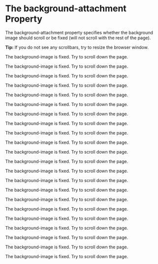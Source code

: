 <!DOCTYPE html>
<html>
<head>
<style>
body {
  background-image: url("hermes-rivera-Ww8eQWjMJWk-unsplash.jpg");
  background-repeat: no-repeat;
  background-position: right top;
  margin-right: 200px;
  background-attachment: fixed;
}
</style>
</head>
<body>

<h1>The background-attachment Property</h1>

<p>The background-attachment property specifies whether the background image should scroll or be fixed (will not scroll with the rest of the page).</p>

<p><strong>Tip:</strong> If you do not see any scrollbars, try to resize the browser window.</p>

<p>The background-image is fixed. Try to scroll down the page.</p>
<p>The background-image is fixed. Try to scroll down the page.</p>
<p>The background-image is fixed. Try to scroll down the page.</p>
<p>The background-image is fixed. Try to scroll down the page.</p>
<p>The background-image is fixed. Try to scroll down the page.</p>
<p>The background-image is fixed. Try to scroll down the page.</p>
<p>The background-image is fixed. Try to scroll down the page.</p>
<p>The background-image is fixed. Try to scroll down the page.</p>
<p>The background-image is fixed. Try to scroll down the page.</p>
<p>The background-image is fixed. Try to scroll down the page.</p>
<p>The background-image is fixed. Try to scroll down the page.</p>
<p>The background-image is fixed. Try to scroll down the page.</p>
<p>The background-image is fixed. Try to scroll down the page.</p>
<p>The background-image is fixed. Try to scroll down the page.</p>
<p>The background-image is fixed. Try to scroll down the page.</p>
<p>The background-image is fixed. Try to scroll down the page.</p>
<p>The background-image is fixed. Try to scroll down the page.</p>
<p>The background-image is fixed. Try to scroll down the page.</p>
<p>The background-image is fixed. Try to scroll down the page.</p>
<p>The background-image is fixed. Try to scroll down the page.</p>
<p>The background-image is fixed. Try to scroll down the page.</p>
<p>The background-image is fixed. Try to scroll down the page.</p>

</body>
</html>
